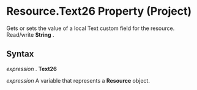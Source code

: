 
# Resource.Text26 Property (Project)

Gets or sets the value of a local Text custom field for the resource. Read/write  **String** .


## Syntax

 _expression_ . **Text26**

 _expression_ A variable that represents a **Resource** object.

